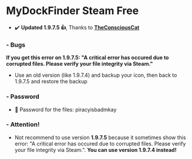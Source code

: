 # MyDockFinder Steam Free
- :heavy_check_mark: **Updated 1.9.7.5 👍**, Thanks to [**TheConsciousCat**](https://www.youtube.com/channel/UCKhyCmsVRFywD1W0qa9pY2A)
### - Bugs
**If you get this error on 1.9.7.5: "A critical error has occured due to corrupted files. Please verify your file integrity via Steam."**
- Use an old version (like 1.9.7.4) and backup your icon, then back to 1.9.7.5 and restore the backup
### - Password
- 🔑 Password for the files: piracyisbadmkay
### - Attention!
- Not recommend to use version **1.9.7.5** because it sometimes show this error: "A critical error has occured due to corrupted files. Please verify your file integrity via Steam.". **You can use version 1.9.7.4 instead!**

